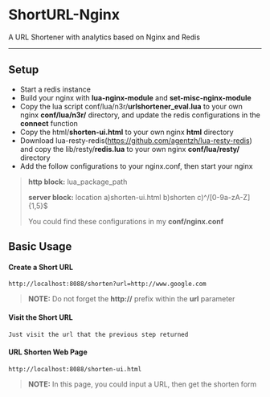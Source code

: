 
ShortURL-Nginx
=====================
A URL Shortener with analytics based on Nginx and Redis

----------

Setup
---------

 - Start a redis instance
 - Build your nginx with **lua-nginx-module** and **set-misc-nginx-module**
 - Copy the lua script conf/lua/n3r/**urlshortener_eval.lua** to your own nginx **conf/lua/n3r/** directory, and update the redis configurations in the **connect** function
 - Copy the html/**shorten-ui.html** to your own nginx **html** directory
 - Download lua-resty-redis(https://github.com/agentzh/lua-resty-redis) and copy the lib/resty/**redis.lua** to your own nginx **conf/lua/resty/** directory
 - Add the follow configurations to your nginx.conf, then start your nginx
> **http block:** lua_package_path
>
> **server block:** location a)shorten-ui.html b)shorten c)^/[0-9a-zA-Z]{1,5}$
>
> You could find these configurations in my **conf/nginx.conf** 

Basic Usage
---------

#### <i class="icon-file"></i> Create a Short URL

    http://localhost:8088/shorten?url=http://www.google.com
> **NOTE:** Do not forget the **http://** prefix within the **url** parameter

#### <i class="icon-folder-open"></i> Visit the Short URL
    Just visit the url that the previous step returned

#### <i class="icon-pencil"></i> URL Shorten Web Page
    http://localhost:8088/shorten-ui.html
> **NOTE:** In this page, you could input a URL, then get the shorten form